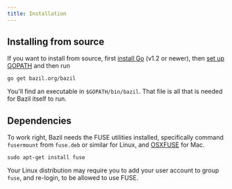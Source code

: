 ```yaml
---
title: Installation
---
```


## Installing from source

If you want to install from source, first
[install Go](http://golang.org/doc/install) (v1.2 or newer), then
[set up GOPATH](http://golang.org/doc/code.html) and then run

``` console
go get bazil.org/bazil
```

You'll find an executable in `$GOPATH/bin/bazil`. That file is all
that is needed for Bazil itself to run.

## Dependencies

To work right, Bazil needs the FUSE utilities installed, specifically
command `fusermount` from `fuse.deb` or similar for Linux, and
[OSXFUSE](http://osxfuse.github.io/) for Mac.

``` console
sudo apt-get install fuse
```

Your Linux distribution may require you to add your user account to
group `fuse`, and re-login, to be allowed to use FUSE.
